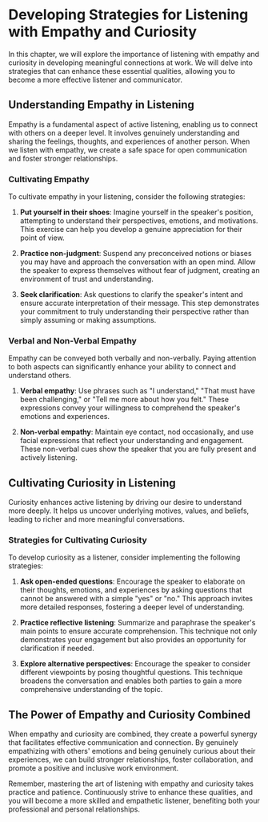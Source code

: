 Developing Strategies for Listening with Empathy and Curiosity
===============================================================================================================

In this chapter, we will explore the importance of listening with empathy and curiosity in developing meaningful connections at work. We will delve into strategies that can enhance these essential qualities, allowing you to become a more effective listener and communicator.

Understanding Empathy in Listening
----------------------------------

Empathy is a fundamental aspect of active listening, enabling us to connect with others on a deeper level. It involves genuinely understanding and sharing the feelings, thoughts, and experiences of another person. When we listen with empathy, we create a safe space for open communication and foster stronger relationships.

### Cultivating Empathy

To cultivate empathy in your listening, consider the following strategies:

1. **Put yourself in their shoes**: Imagine yourself in the speaker's position, attempting to understand their perspectives, emotions, and motivations. This exercise can help you develop a genuine appreciation for their point of view.

2. **Practice non-judgment**: Suspend any preconceived notions or biases you may have and approach the conversation with an open mind. Allow the speaker to express themselves without fear of judgment, creating an environment of trust and understanding.

3. **Seek clarification**: Ask questions to clarify the speaker's intent and ensure accurate interpretation of their message. This step demonstrates your commitment to truly understanding their perspective rather than simply assuming or making assumptions.

### Verbal and Non-Verbal Empathy

Empathy can be conveyed both verbally and non-verbally. Paying attention to both aspects can significantly enhance your ability to connect and understand others.

1. **Verbal empathy**: Use phrases such as "I understand," "That must have been challenging," or "Tell me more about how you felt." These expressions convey your willingness to comprehend the speaker's emotions and experiences.

2. **Non-verbal empathy**: Maintain eye contact, nod occasionally, and use facial expressions that reflect your understanding and engagement. These non-verbal cues show the speaker that you are fully present and actively listening.

Cultivating Curiosity in Listening
----------------------------------

Curiosity enhances active listening by driving our desire to understand more deeply. It helps us uncover underlying motives, values, and beliefs, leading to richer and more meaningful conversations.

### Strategies for Cultivating Curiosity

To develop curiosity as a listener, consider implementing the following strategies:

1. **Ask open-ended questions**: Encourage the speaker to elaborate on their thoughts, emotions, and experiences by asking questions that cannot be answered with a simple "yes" or "no." This approach invites more detailed responses, fostering a deeper level of understanding.

2. **Practice reflective listening**: Summarize and paraphrase the speaker's main points to ensure accurate comprehension. This technique not only demonstrates your engagement but also provides an opportunity for clarification if needed.

3. **Explore alternative perspectives**: Encourage the speaker to consider different viewpoints by posing thoughtful questions. This technique broadens the conversation and enables both parties to gain a more comprehensive understanding of the topic.

The Power of Empathy and Curiosity Combined
-------------------------------------------

When empathy and curiosity are combined, they create a powerful synergy that facilitates effective communication and connection. By genuinely empathizing with others' emotions and being genuinely curious about their experiences, we can build stronger relationships, foster collaboration, and promote a positive and inclusive work environment.

Remember, mastering the art of listening with empathy and curiosity takes practice and patience. Continuously strive to enhance these qualities, and you will become a more skilled and empathetic listener, benefiting both your professional and personal relationships.
